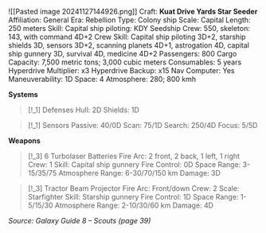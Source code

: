 ![[Pasted image 20241127144926.png]]
Craft: **Kuat Drive Yards Star Seeder**
Affiliation: General
Era: Rebellion
Type: Colony ship
Scale: Capital
Length: 250 meters
Skill: Capital ship piloting: KDY Seedship
Crew: 550, skeleton: 143, with command 4D+2
Crew Skill: Capital ship piloting 3D+2, starship shields 3D, sensors 3D+2, scanning planets 4D+1, astrogation 4D, capital ship gunnery 3D, survival 4D, medicine 4D+2
Passengers: 800
Cargo Capacity: 7,500 metric tons; 3,000 cubic meters
Consumables: 5 years
Hyperdrive Multiplier: x3
Hyperdrive Backup: x15
Nav Computer: Yes
Maneuverability: 1D
Space: 4
Atmosphere: 280; 800 kmh

**Systems**
> [!_1] Defenses
> Hull: 2D
> Shields: 1D

> [!_1] Sensors
> Passive: 40/0D
> Scan: 75/1D
> Search: 250/4D
> Focus: 5/5D

**Weapons**
> [!_3] 6 Turbolaser Batteries
> Fire Arc: 2 front, 2 back, 1 left, 1 right
> Crew: 1
> Skill: Capital ship gunnery
> Fire Control: 0D
> Space Range: 3-15/35/75
> Atmosphere Range: 6-30/70/150 km
> Damage: 3D

> [!_3] Tractor Beam Projector
> Fire Arc: Front/down
> Crew: 2
> Scale: Starfighter
> Skill: Starship gunnery
> Fire Control: 1D
> Space Range: 1-5/15/30
> Atmosphere Range: 2-10/30/60 km
> Damage: 4D


*Source: Galaxy Guide 8 – Scouts (page 39)*